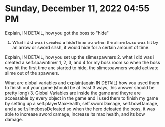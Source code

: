 # Sunday, December 11, 2022 04:55 PM
Explain, IN DETAIL, how you got the boss to "hide"
1. What i did was i created a hideTimer so when the 
slime boss was hit by an arrow or sword slash, it would hide for a certain amount of time.

Explain, IN DETAIL, how you set up the slimespawners
2. what i did was i created a self.spawntimer 1, 2, 3, and 4 for my boss room so when the boss was hit the first time and started to hide, the slimespawners would activate slime out of the spawners.

What are global variables and explain(again IN DETAIL) how you used them to finish out your game (should be at least 3 ways, this answer should be pretty long)
3. Global Variables are inside the game and theyre are accessable by every object in the game and i used them to finish my game by setting up a self.playerMaxHealth, self.swordDamage, self.bowDamage, and a self.slimebossDefeated so when the hero defeated the boss, it was able to increase sword damage, increase its max health, and its bow damage.
